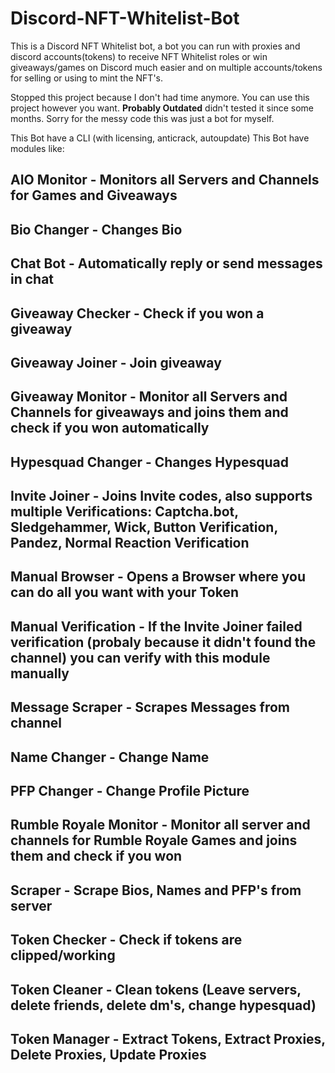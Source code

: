 # Discord-NFT-Whitelist-Bot
This is a Discord NFT Whitelist bot, a bot you can run with proxies and discord accounts(tokens) to receive NFT Whitelist roles or win giveaways/games on Discord much easier and on multiple accounts/tokens for selling or using to mint the NFT's.

Stopped this project because I don't had time anymore. You can use this project however you want. **Probably Outdated** didn't tested it since some months.
Sorry for the messy code this was just a bot for myself.


This Bot have a CLI (with licensing, anticrack, autoupdate)
This Bot have modules like:

AIO Monitor - Monitors all Servers and Channels for Games and Giveaways
-------------------------------------------------------------------------------------------------------------------------------------------------------------------------
Bio Changer - Changes Bio
-------------------------------------------------------------------------------------------------------------------------------------------------------------------------
Chat Bot - Automatically reply or send messages in chat
-------------------------------------------------------------------------------------------------------------------------------------------------------------------------
Giveaway Checker - Check if you won a giveaway
-------------------------------------------------------------------------------------------------------------------------------------------------------------------------
Giveaway Joiner - Join giveaway
-------------------------------------------------------------------------------------------------------------------------------------------------------------------------
Giveaway Monitor - Monitor all Servers and Channels for giveaways and joins them and check if you won automatically
-------------------------------------------------------------------------------------------------------------------------------------------------------------------------
Hypesquad Changer - Changes Hypesquad
-------------------------------------------------------------------------------------------------------------------------------------------------------------------------
Invite Joiner - Joins Invite codes, also supports multiple Verifications: Captcha.bot, Sledgehammer, Wick, Button Verification, Pandez, Normal Reaction Verification
-------------------------------------------------------------------------------------------------------------------------------------------------------------------------
Manual Browser - Opens a Browser where you can do all you want with your Token
-------------------------------------------------------------------------------------------------------------------------------------------------------------------------
Manual Verification - If the Invite Joiner failed verification (probaly because it didn't found the channel) you can verify with this module manually
-------------------------------------------------------------------------------------------------------------------------------------------------------------------------
Message Scraper - Scrapes Messages from channel
-------------------------------------------------------------------------------------------------------------------------------------------------------------------------
Name Changer - Change Name
-------------------------------------------------------------------------------------------------------------------------------------------------------------------------
PFP Changer - Change Profile Picture
-------------------------------------------------------------------------------------------------------------------------------------------------------------------------
Rumble Royale Monitor - Monitor all server and channels for Rumble Royale Games and joins them and check if you won
-------------------------------------------------------------------------------------------------------------------------------------------------------------------------
Scraper - Scrape Bios, Names and PFP's from server
-------------------------------------------------------------------------------------------------------------------------------------------------------------------------
Token Checker - Check if tokens are clipped/working
-------------------------------------------------------------------------------------------------------------------------------------------------------------------------
Token Cleaner - Clean tokens (Leave servers, delete friends, delete dm's, change hypesquad)
-------------------------------------------------------------------------------------------------------------------------------------------------------------------------
Token Manager - Extract Tokens, Extract Proxies, Delete Proxies, Update Proxies
-------------------------------------------------------------------------------------------------------------------------------------------------------------------------

